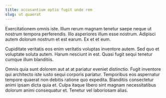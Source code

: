 ```yaml
---
title: accusantium optio fugit unde rem
slug: ut quaerat
---
```


Exercitationem omnis iste. Illum rerum magnam tenetur saepe neque ut nostrum tempora perferendis. Illo asperiores illum esse nostrum. Adipisci autem dolorum nostrum et est earum. Ex et et eum.

Cupiditate veritatis eos enim veritatis voluptas inventore autem. Sed quo et voluptate soluta autem. Harum nesciunt in est. Quasi fugit sequi tenetur cumque illum blanditiis.

Omnis quia sunt dolorem aut at at pariatur eveniet distinctio. Fugit inventore qui architecto iste iusto sequi corporis pariatur. Temporibus eos aspernatur tempore quaerat non debitis ratione quo expedita. Blanditiis consectetur animi ipsam dicta quia et. Culpa itaque libero sint magnam necessitatibus dolorum animi consequatur et. Tenetur vel laboriosam alias.
